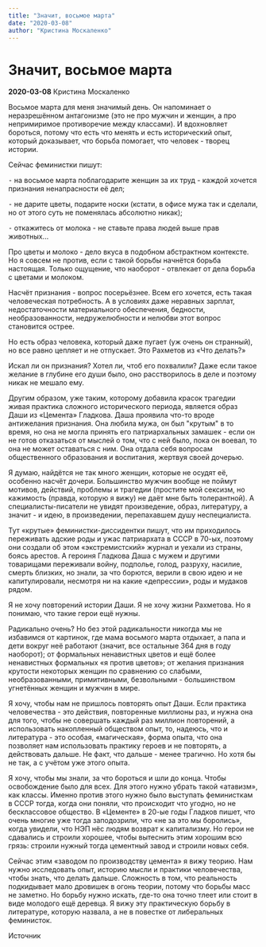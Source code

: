 ```yaml
---
title: "Значит, восьмое марта"
date: "2020-03-08"
author: "Кристина Москаленко"
---
```


# Значит, восьмое марта

**2020-03-08** Кристина Москаленко

Восьмое марта для меня значимый день. Он напоминает о неразрешённом антагонизме (это не про мужчин и женщин, а про непримиримое противоречие между классами). И вдохновляет бороться, потому что есть что менять и есть исторический опыт, который доказывает, что борьба помогает, что человек - творец истории.

Сейчас феминистки пишут: 

⁃ на восьмое марта поблагодарите женщин за их труд - каждой хочется признания ненапрасности её дел; 

⁃ не дарите цветы, подарите носки (кстати, в офисе мужа так и сделали, но от этого суть не поменялась абсолютно никак); 

⁃ откажитесь от молока - не ставьте права людей выше прав животных...

Про цветы и молоко - дело вкуса в подобном абстрактном контексте. Но я совсем не против, если с такой борьбы начнётся борьба настоящая. Только ощущение, что наоборот - отвлекает от дела борьба с цветами и молоком.

Насчёт признания  - вопрос посерьёзнее. Всем его хочется, есть такая человеческая потребность. А в условиях даже неравных зарплат, недостаточности материального обеспечения, бедности, необразованности, недружелюбности и нелюбви этот вопрос становится острее. 

Но есть образ человека, который даже пугает (уж очень он странный), но все равно цепляет и не отпускает. Это Рахметов из «Что делать?»

Искал ли он признания? Хотел ли, чтоб его похвалили? Даже если такое желание в глубине его души было, оно расстворилось в деле и поэтому никак не мешало ему. 

Другим образом, уже таким, которому добавила красок трагедии живая практика сложного исторического периода, является образ Даши из «Цемента» Гладкова. Даша проявила что-то вроде антижелания признания. Она любила мужа, он был "крутым" в то время, но она не могла принять его патриархальных замашек - если он не готов отказаться от мыслей о том, что с ней было, пока он воевал, то она не может оставаться с ним. Она отдала себя вопросам общественного образования и воспитания, жертвуя своей дочерью.

Я думаю, найдётся не так много женщин, которые не осудят её, особенно насчёт дочери. Большинство мужчин вообще не поймут мотивов, действий, проблемы и трагедии (простите мой сексизм, но кажимость (правда, которую я вижу) не даёт мне быть толерантной). А специалисты-писатели не увидят произведение, образ, литературу, а значит - и идею, в произведении, перепахавшем душу неспециалиста.

Тут «крутые» феминистки-диссидентки пишут, что им приходилось переживать адские роды и ужас патриархата в СССР в 70-ых, поэтому они создали об этом «экстремистский» журнал и уехали из страны, боясь арестов. А героиня Гладкова Даша с мужем и другими товарищами переживали войну, подполье, голод, разруху, насилие, смерть близких, но знали, за что борются, верили в свою идею и не капитулировали, несмотря ни на какие «депрессии», роды и мудаков рядом. 

Я не хочу повторений истории Даши. Я не хочу жизни Рахметова. Но я понимаю, что такие герои ещё нужны. 

Радикально очень? Но без этой радикальности никогда мы не избавимся от картинок, где мама восьмого марта отдыхает, а папа и дети вокруг неё работают (значит, все остальные 364 дня в году наоборот); от формальных ненавистных цветов и ещё более ненавистных формальных «я против цветов»; от желания признания крутости некоторых женщин по сравнению со слабыми, необразованными, примитивными, безвольными - большинством угнетённых женщин и мужчин в мире. 

Я хочу, чтобы нам не пришлось повторять опыт Даши. Если практика человечества - это действия, повторенные миллионы раз, и нужна она для того, чтобы не совершать каждый раз миллион повторений, а использовать накопленный обществом опыт, то, надеюсь, что и литература - это особая, «магическая», форма опыта, что она позволяет нам использовать практику героев и не повторять, а действовать дальше. Не факт, что дальше - менее трагично. Но хотя бы не так, а с учётом уже этого опыта.

Я хочу, чтобы мы знали, за что бороться и шли до конца. Чтобы освобождение было для всех. Для этого нужно убрать такой «атавизм», как классы. Именно против этого нужно было выступать феминисткам в СССР тогда, когда они поняли, что происходит что угодно, но не бесклассовое общество. В «Цементе» в 20-ые годы Гладков пишет, что очень многие уже тогда заподозрили, что «не за это мы боролись», когда увидели, что НЭП нёс людям возврат к капитализму. Но герои не сдавались и строили хорошее, чтобы вытеснить этим хорошим всю грязь: строили нужный тогда цементный завод и строили новых себя.

Сейчас этим «заводом по производству цемента» я вижу теорию. Нам нужно исследовать опыт, историю мысли и практики человечества, чтобы знать, что делать дальше. Сложность в том, что реальность подкидывает мало дровишек в огонь теории, потому что борьбы масс не заметно. Но борьбу нужно искать, где-то она точно тлеет или стоит в виде молодого ещё деревца. Я вижу эту практическую борьбу в литературе, которую назвала, а не в повестке от либеральных феминисток.

Источник
